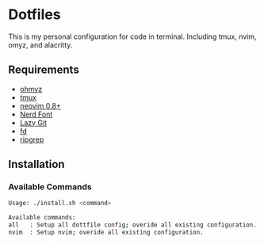 # Dotfiles
This is my personal configuration for code in terminal. Including tmux, nvim, omyz, and alacritty.

## Requirements
- [ohmyz](https://ohmyz.sh)
- [tmux](https://github.com/tmux/tmux/wiki/Installing)
- [neovim 0.8+](https://neovim.io) 
- [Nerd Font](https://github.com/ryanoasis/nerd-fonts#font-installation)
- [Lazy Git](https://github.com/jesseduffield/lazygit)
- [fd](https://github.com/sharkdp/fd)
- [ripgrep](https://github.com/BurntSushi/ripgrep)

## Installation

### Available Commands
```bash
Usage: ./install.sh <command>

Available commands:
all   : Setup all dottfile config; overide all existing configuration.
nvim  : Setup nvim; overide all existing configuration.
```
